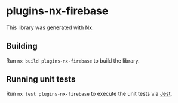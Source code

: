 # plugins-nx-firebase

This library was generated with [Nx](https://nx.dev).

## Building

Run `nx build plugins-nx-firebase` to build the library.

## Running unit tests

Run `nx test plugins-nx-firebase` to execute the unit tests via [Jest](https://jestjs.io).
